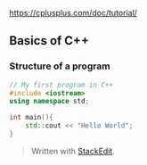 https://cplusplus.com/doc/tutorial/
## Basics of C++

### Structure of a program
```c++
// My first program in C++
#include <iostream>
using namespace std;

int main(){
	std::cout << "Hello World";
}

```

> Written with [StackEdit](https://stackedit.io/).
<!--stackedit_data:
eyJoaXN0b3J5IjpbLTE5ODExNDgzNDBdfQ==
-->